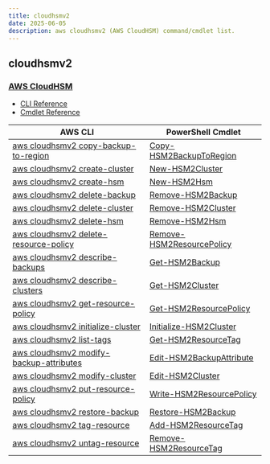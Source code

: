 ```yaml
---
title: cloudhsmv2
date: 2025-06-05
description: aws cloudhsmv2 (AWS CloudHSM) command/cmdlet list.
---
```


## cloudhsmv2

### [AWS CloudHSM](https://aws.amazon.com/cloudhsm/)

* [CLI Reference](https://awscli.amazonaws.com/v2/documentation/api/latest/reference/cloudhsmv2/index.html)
* [Cmdlet Reference](https://docs.aws.amazon.com/powershell/latest/reference/items/AWS_Cloud_HSM_V2_cmdlets.html)

|AWS CLI|PowerShell Cmdlet|
|----|----|
|[aws cloudhsmv2 copy-backup-to-region](https://awscli.amazonaws.com/v2/documentation/api/latest/reference/cloudhsmv2/copy-backup-to-region.html)|[Copy-HSM2BackupToRegion](https://docs.aws.amazon.com/powershell/latest/reference/items/Copy-HSM2BackupToRegion.html)|
|[aws cloudhsmv2 create-cluster](https://awscli.amazonaws.com/v2/documentation/api/latest/reference/cloudhsmv2/create-cluster.html)|[New-HSM2Cluster](https://docs.aws.amazon.com/powershell/latest/reference/items/New-HSM2Cluster.html)|
|[aws cloudhsmv2 create-hsm](https://awscli.amazonaws.com/v2/documentation/api/latest/reference/cloudhsmv2/create-hsm.html)|[New-HSM2Hsm](https://docs.aws.amazon.com/powershell/latest/reference/items/New-HSM2Hsm.html)|
|[aws cloudhsmv2 delete-backup](https://awscli.amazonaws.com/v2/documentation/api/latest/reference/cloudhsmv2/delete-backup.html)|[Remove-HSM2Backup](https://docs.aws.amazon.com/powershell/latest/reference/items/Remove-HSM2Backup.html)|
|[aws cloudhsmv2 delete-cluster](https://awscli.amazonaws.com/v2/documentation/api/latest/reference/cloudhsmv2/delete-cluster.html)|[Remove-HSM2Cluster](https://docs.aws.amazon.com/powershell/latest/reference/items/Remove-HSM2Cluster.html)|
|[aws cloudhsmv2 delete-hsm](https://awscli.amazonaws.com/v2/documentation/api/latest/reference/cloudhsmv2/delete-hsm.html)|[Remove-HSM2Hsm](https://docs.aws.amazon.com/powershell/latest/reference/items/Remove-HSM2Hsm.html)|
|[aws cloudhsmv2 delete-resource-policy](https://awscli.amazonaws.com/v2/documentation/api/latest/reference/cloudhsmv2/delete-resource-policy.html)|[Remove-HSM2ResourcePolicy](https://docs.aws.amazon.com/powershell/latest/reference/items/Remove-HSM2ResourcePolicy.html)|
|[aws cloudhsmv2 describe-backups](https://awscli.amazonaws.com/v2/documentation/api/latest/reference/cloudhsmv2/describe-backups.html)|[Get-HSM2Backup](https://docs.aws.amazon.com/powershell/latest/reference/items/Get-HSM2Backup.html)|
|[aws cloudhsmv2 describe-clusters](https://awscli.amazonaws.com/v2/documentation/api/latest/reference/cloudhsmv2/describe-clusters.html)|[Get-HSM2Cluster](https://docs.aws.amazon.com/powershell/latest/reference/items/Get-HSM2Cluster.html)|
|[aws cloudhsmv2 get-resource-policy](https://awscli.amazonaws.com/v2/documentation/api/latest/reference/cloudhsmv2/get-resource-policy.html)|[Get-HSM2ResourcePolicy](https://docs.aws.amazon.com/powershell/latest/reference/items/Get-HSM2ResourcePolicy.html)|
|[aws cloudhsmv2 initialize-cluster](https://awscli.amazonaws.com/v2/documentation/api/latest/reference/cloudhsmv2/initialize-cluster.html)|[Initialize-HSM2Cluster](https://docs.aws.amazon.com/powershell/latest/reference/items/Initialize-HSM2Cluster.html)|
|[aws cloudhsmv2 list-tags](https://awscli.amazonaws.com/v2/documentation/api/latest/reference/cloudhsmv2/list-tags.html)|[Get-HSM2ResourceTag](https://docs.aws.amazon.com/powershell/latest/reference/items/Get-HSM2ResourceTag.html)|
|[aws cloudhsmv2 modify-backup-attributes](https://awscli.amazonaws.com/v2/documentation/api/latest/reference/cloudhsmv2/modify-backup-attributes.html)|[Edit-HSM2BackupAttribute](https://docs.aws.amazon.com/powershell/latest/reference/items/Edit-HSM2BackupAttribute.html)|
|[aws cloudhsmv2 modify-cluster](https://awscli.amazonaws.com/v2/documentation/api/latest/reference/cloudhsmv2/modify-cluster.html)|[Edit-HSM2Cluster](https://docs.aws.amazon.com/powershell/latest/reference/items/Edit-HSM2Cluster.html)|
|[aws cloudhsmv2 put-resource-policy](https://awscli.amazonaws.com/v2/documentation/api/latest/reference/cloudhsmv2/put-resource-policy.html)|[Write-HSM2ResourcePolicy](https://docs.aws.amazon.com/powershell/latest/reference/items/Write-HSM2ResourcePolicy.html)|
|[aws cloudhsmv2 restore-backup](https://awscli.amazonaws.com/v2/documentation/api/latest/reference/cloudhsmv2/restore-backup.html)|[Restore-HSM2Backup](https://docs.aws.amazon.com/powershell/latest/reference/items/Restore-HSM2Backup.html)|
|[aws cloudhsmv2 tag-resource](https://awscli.amazonaws.com/v2/documentation/api/latest/reference/cloudhsmv2/tag-resource.html)|[Add-HSM2ResourceTag](https://docs.aws.amazon.com/powershell/latest/reference/items/Add-HSM2ResourceTag.html)|
|[aws cloudhsmv2 untag-resource](https://awscli.amazonaws.com/v2/documentation/api/latest/reference/cloudhsmv2/untag-resource.html)|[Remove-HSM2ResourceTag](https://docs.aws.amazon.com/powershell/latest/reference/items/Remove-HSM2ResourceTag.html)|

